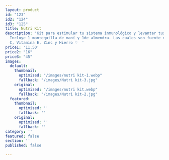 ```yaml
---
layout: product
id: "123"
id2: "124"
id3: "125"
title: Nutri Kit
description: 'Kit para estimular tu sistema inmunológico y levantar tus defensas.
  Incluye 1 mantequilla de maní y 1de almendra. Las cuales son fuente de Vitamina
  C, Vitamina E, Zinc y Hierro ♡  '
price1: '11.50'
price2: "16"
price3: "45"
images:
  default:
    thumbnail:
      optimized: "/images/nutri kit-1.webp"
      fallback: "/images/Nutri kit-3.jpg"
    original:
      optimized: "/images/nutri kit.webp"
      fallback: "/images/Nutri kit-2.jpg"
  featured:
    thumbnail:
      optimized: ''
      fallback: ''
    original:
      optimized: ''
      fallback: ''
category: ''
featured: false
section: ''
published: false

---
```

